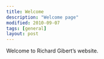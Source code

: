 ```yaml
---
title: Welcome
description: "Welcome page"
modified: 2010-09-07
tags: [general]
layout: post
---
```

Welcome to Richard Gibert’s website.
